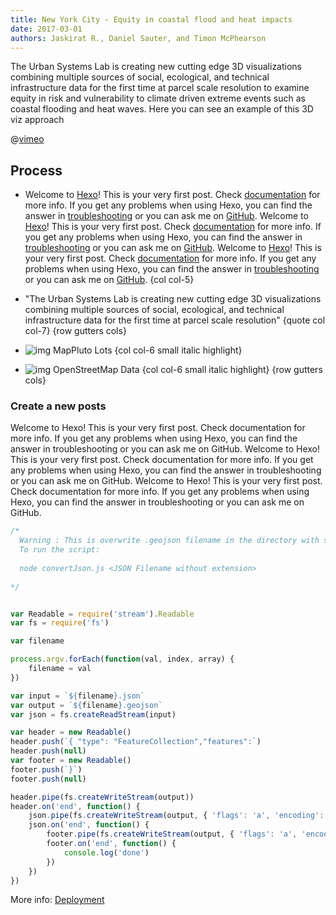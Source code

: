```yaml
---
title: New York City - Equity in coastal flood and heat impacts
date: 2017-03-01
authors: Jaskirat R., Daniel Sauter, and Timon McPhearson
---
```


The Urban Systems Lab is creating new cutting edge 3D visualizations combining multiple sources of social, ecological, and technical infrastructure data for the first time at parcel scale resolution to examine equity in risk and vulnerability to climate driven extreme events such as coastal flooding and heat waves. Here you can see an example of this 3D viz approach

@[vimeo](213720138)


## Process
- Welcome to [Hexo](https://hexo.io/)! This is your very first post. Check [documentation](https://hexo.io/docs/) for more info. If you get any problems when using Hexo, you can find the answer in [troubleshooting](https://hexo.io/docs/troubleshooting.html) or you can ask me on [GitHub](https://github.com/hexojs/hexo/issues). Welcome to [Hexo](https://hexo.io/)! This is your very first post. Check [documentation](https://hexo.io/docs/) for more info. If you get any problems when using Hexo, you can find the answer in [troubleshooting](https://hexo.io/docs/troubleshooting.html) or you can ask me on [GitHub](https://github.com/hexojs/hexo/issues).
Welcome to [Hexo](https://hexo.io/)! This is your very first post. Check [documentation](https://hexo.io/docs/) for more info. If you get any problems when using Hexo, you can find the answer in [troubleshooting](https://hexo.io/docs/troubleshooting.html) or you can ask me on [GitHub](https://github.com/hexojs/hexo/issues). {col col-5}
- "The Urban Systems Lab is creating new cutting edge 3D visualizations combining multiple sources of social, ecological, and technical infrastructure data for the first time at parcel scale resolution" {quote col col-7}
{row gutters cols}


- ![img](/images/lots.jpg)
 MapPluto Lots {col col-6 small italic highlight}
- ![img](/images/tiles.jpg)
OpenStreetMap Data {col col-6 small italic highlight}
{row gutters cols}

### Create a new posts

Welcome to Hexo! This is your very first post. Check documentation for more info. If you get any problems when using Hexo, you can find the answer in troubleshooting or you can ask me on GitHub. Welcome to Hexo! This is your very first post. Check documentation for more info. If you get any problems when using Hexo, you can find the answer in troubleshooting or you can ask me on GitHub.
Welcome to Hexo! This is your very first post. Check documentation for more info. If you get any problems when using Hexo, you can find the answer in troubleshooting or you can ask me on GitHub.

```javascript
/*
  Warning : This is overwrite .geojson filename in the directory with same filename as .json file  
  To run the script:
  
  node convertJson.js <JSON Filename without extension>
  
*/


var Readable = require('stream').Readable
var fs = require('fs')

var filename

process.argv.forEach(function(val, index, array) {
	filename = val
})

var input = `${filename}.json`
var output = `${filename}.geojson`
var json = fs.createReadStream(input)

var header = new Readable()
header.push(`{ "type": "FeatureCollection","features":`)
header.push(null)
var footer = new Readable()
footer.push(`}`)
footer.push(null)

header.pipe(fs.createWriteStream(output))
header.on('end', function() {
	json.pipe(fs.createWriteStream(output, { 'flags': 'a', 'encoding': 'utf8', 'mode': '0666' }))
	json.on('end', function() {
		footer.pipe(fs.createWriteStream(output, { 'flags': 'a', 'encoding': 'utf8', 'mode': '0666' }))
		footer.on('end', function() {
			console.log('done')
		})
	})
})
```


More info: [Deployment](https://hexo.io/docs/deployment.html)
